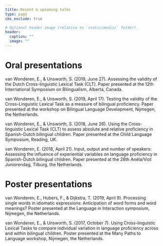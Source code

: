 ```yaml
---
title: Recent & upcoming talks
type: page
cms_exclude: true

# Optional header image (relative to `static/media/` folder).
header:
  caption: ""
  image: ""
---
```


# Oral presentations

van Wonderen, E., & Unsworth, S. (2019, June 27). Assessing the validity of the Dutch Cross-linguistic Lexical Task (CLT). Paper presented at the 12th International Symposium on Bilingualism, Alberta, Canada. 

van Wonderen, E., & Unsworth, S. (2019, April 17). Testing the validity of the Cross-Linguistic Lexical Task as a measure of bilingual proficiency. Paper presented at the workshop on Bilingual Language Development, Nijmegen, the Netherlands.  

van Wonderen, E., & Unsworth, S. (2018, June 26). Using the Cross-linguistic Lexical Task (CLT) to assess absolute and relative proficiency in Spanish-Dutch bilingual children. Paper presented at the Child Language Symposium, Reading, UK.

van Wonderen, E. (2018, April 21). Input, output and number of speakers: Assessing the influence of experiential variables on language proficiency in Spanish-Dutch bilingual children. Paper presented at the 28th Anéla/Viot Juniorendag, Tilburg, the Netherlands. 


# Poster presentations

van Wonderen, E., Hubers, F., & Dijkstra, T. (2019, April 9). Processing single words in idiomatic expressions: Anticipation of word forms and word meanings? Poster presented at the Language in Interaction symposium, Nijmegen, the Netherlands.

van Wonderen, E., & Unsworth, S. (2017, October 7). Using Cross-linguistic Lexical Tasks to compare individual variation in language proficiency across and within bilingual children. Poster presented at the Many Paths to Language workshop, Nijmegen, the Netherlands. 
